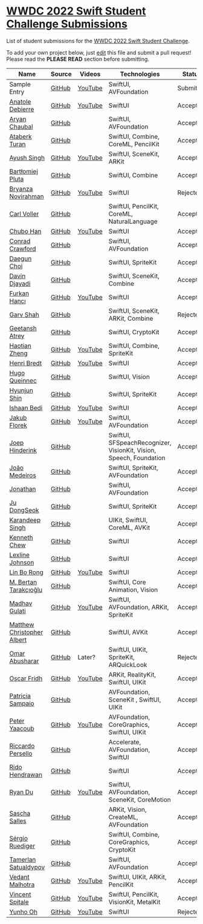# [WWDC 2022 Swift Student Challenge Submissions](https://wwdc.github.io/2022)

List of student submissions for the [WWDC 2022 Swift Student Challenge](https://developer.apple.com/wwdc22/swift-student-challenge/).

To add your own project below, just [edit](https://github.com/wwdc/2022/edit/main/README.md) this file and submit a pull request! Please read the **PLEASE READ** section before submitting.

<!-- PLEASE READ! -->
<!-- Insert your name below in alphabetical order by first name. -->
<!-- Please only submit the playgrounds that you submitted for WWDC 2022. -->
<!-- Watch out for columns, you must have 6 pipes or else the gh-pages won't like it. -->
<!-- Please choose one of the following values for the status column: Submitted, Rejected or Accepted -->
<!-- Technologies column should contain 4 maximum, excluding PlaygroundSupport! -->
<!-- We'll try to add all videos to our YouTube Playlist, but if you notice yours isn't added after a few days, please ping @julianschiavo in your *original* PR! -->


| Name | Source |    Videos    | Technologies | Status |
|------|--------|--------------|--------------|--------|
|Sample Entry|[GitHub](https://github.com/wwdc/2022)|[YouTube](https://youtu.be/dQw4w9WgXcQ)|SwiftUI, AVFoundation|Submitted|
|[Anatole Debierre](https://github.com/a2br)|[GitHub](https://github.com/a2br/vote)|[YouTube](https://www.youtube.com/watch?v=414azCHcAgk)|SwiftUI|Accepted|
|[Aryan Chaubal](https://github.com/chaubss)|[GitHub](https://github.com/chaubss/Turing-Machine-WWDC22)||SwiftUI, AVFoundation|Accepted|
|[Ataberk Turan](https://github.com/ataberkturan)|[GitHub](https://github.com/ataberkturan/ParkinsonAI)||SwiftUI, Combine, CoreML, PencilKit|Accepted|
|[Ayush Singh](https://github.com/Ayush21082)|[GitHub](https://github.com/Ayush21082/Flip-The-Cup)|[YouTube](https://youtu.be/1zy_tqStrtA)|SwiftUI, SceneKit, ARKit|Accepted|
|[Bartłomiej Pluta](https://github.com/bpluta)|[GitHub](https://github.com/bpluta/Pwnground)||SwiftUI, Combine|Accepted|
|[Bryanza Novirahman](https://github.com/bryanzanr)|[GitHub](https://github.com/bryanzanr/drawer)|[YouTube](https://youtu.be/ZIRQrQKmxsQ)|SwiftUI|Rejected|
|[Carl Voller](https://www.linkedin.com/in/carl-ian-voller)|[GitHub](https://github.com/Portatolova/WWDC2022-Wholesome)||SwiftUI, PencilKit, CoreML, NaturalLanguage|Accepted|
|[Chubo Han](https://github.com/soulwinter)|[GitHub](https://github.com/soulwinter/Genetics-Lab)|[YouTube](https://www.youtube.com/watch?v=-1Vt5Ta_dYw)|SwiftUI|Accepted|
|[Conrad Crawford](https://cnrad.dev)|[GitHub](https://github.com/cnrad/polyvisual)||SwiftUI, AVFoundation|Accepted|
|[Daegun Choi](https://github.com/ChoiysApple)|[GitHub](https://github.com/ChoiysApple/Asteroids-Plus)||SwiftUI, SpriteKit |Accepted|
|[Davin Djayadi](https://github.com/davindj)|[GitHub](https://github.com/davindj/cofi)||SwiftUI, SceneKit, Combine |Accepted|
|[Furkan Hancı](https://github.com/furkanhancisecond)|[GitHub](https://github.com/FurkanHanciSecond/LearnSwiftUI)|[YouTube]( https://www.youtube.com/watch?v=N4pqwTHG2EA)|SwiftUI|Accepted|
|[Garv Shah](https://github.com/garv-shah)|[GitHub](https://github.com/garv-shah/Swift-Student-Challenge-2022)||SwiftUI, SceneKit, ARKit, Combine|Rejected|
|[Geetansh Atrey](https://github.com/geetanshatrey)|[GitHub](https://github.com/geetanshatrey/Vault)||SwiftUI, CryptoKit|Accepted|
|[Haotian Zheng](https://haotianzheng.com/)|[GitHub](https://github.com/JustinFincher/WWDC2022-SwiftUINodeEditor)|[YouTube](https://youtu.be/B6D3y49WOEQ)|SwiftUI, Combine, SpriteKit|Accepted|
|[Henri Bredt](https://henribredt.de)|[GitHub](https://github.com/henribredt/Typography-WWDC22)|[YouTube](https://www.youtube.com/watch?v=AiK6CGgM71w)|SwiftUI|Accepted|
|[Hugo Queinnec](https://github.com/hugoqnc)|[GitHub](https://github.com/hugoqnc/Split)||SwiftUI, Vision|Accepted|
|[Hyunjun Shin](https://github.com/greenthings)|[GitHub](https://github.com/greenthings/GreenWorld)||SwiftUI, SpriteKit|Accepted|
|[Ishaan Bedi](https://github.com/ishaanbedi)|[GitHub](https://github.com/ishaanbedi/Chipify-WWDC22)|[YouTube](https://youtu.be/bWf6gNBQSB8)|SwiftUI|Accepted|
|[Jakub Florek](https://github.com/MAJKFL)|[GitHub](https://github.com/MAJKFL/Audioqe-WWDC22)|[YouTube](https://youtu.be/TnayjRjrYp8)|SwiftUI, AVFoundation|Accepted|
|[Joep Hinderink](https://hinder.ink)|[GitHub](https://github.com/joephinderink/Binamicle-WWDC22.git)||SwiftUI, SFSpeachRecognizer, VisionKit, Vision, Speech, Foundation|Accepted|
|[João Medeiros](https://github.com/jpcm2)|[GitHub](https://github.com/jpcm2/JungleRescue)||SwiftUI, SpriteKit, AVFoundation|Accepted|
|[Jonathan](https://github.com/fuzzynat26)|[GitHub](https://github.com/FuzzyNat26/build-with-math)||SwiftUI, AVFoundation|Accepted|
|[Ju DongSeok](https://github.com/MojitoBar)|[GitHub](https://github.com/MojitoBar/SpaceHash)||SwiftUI, SpriteKit|Accepted|
|[Karandeep Singh](https://sg.linkedin.com/in/karandeep-singh-635888213)|[GitHub](https://github.com/ConfuseIous/ASLearn)||UIKit, SwiftUI, CoreML, AVKit |Accepted|
|[Kenneth Chew](https://github.com/kthchew/)|[GitHub](https://github.com/kthchew/wwdc22-mystack)||SwiftUI|Accepted|
|[Lexline Johnson](https://github.com/codeswift27)|[GitHub](https://github.com/codeswift27/quantum-entanglement.git)||SwiftUI|Accepted|
|[Lin Bo Rong](https://github.com/rong1002)|[GitHub](https://github.com/rong1002/2022WWDC_Swift-Student-Challenge_Burn-Calories)|[YouTube](https://www.youtube.com/watch?v=UTRDFw31SUA&t)|SwiftUI|Accepted|
|[M. Bertan Tarakçıoğlu](https://medium.com/@bertan.tarakcioglu)|[GitHub](https://github.com/BertanT/BlinkBoard-WWDC22)||SwiftUI, Core Animation, Vision|Accepted|
|[Madhav Gulati](https://github.com/MadhavGulati/)|[GitHub](https://github.com/MadhavGulati/GeneCloning)|[YouTube](https://youtu.be/j0WaM1uHiiQ)|SwiftUI, AVFoundation, ARKit, SpriteKit|Accepted|
|[Matthew Christopher Albert](https://github.com/MatthewCAlbert)|[GitHub](https://github.com/MatthewCAlbert/wwdc2022-submission)||SwiftUI, AVKit|Accepted|
|[Omar Abusharar](https://github.com/omartheturtle/)|[GitHub](https://github.com/omartheturtle/SwiftStudentChallenge2022)|Later?|SwiftUI, UIKit, SpriteKit, ARQuickLook|Rejected|
|[Oscar Fridh](https://www.linkedin.com/in/oscar-fridh-03279b125/)|[GitHub](https://github.com/OscarFridh/WWDC22)|[YouTube](https://www.youtube.com/watch?v=Yvlz3F5ZXkg)|ARKit, RealityKit, SwiftUI, UIKit|Accepted|
|[Patricia Sampaio](https://github.com/patysiq)|[GitHub](https://github.com/patysiq/SagittariusA_WWDC2022)||AVFoundation, SceneKit , SwiftUI, UIKit|Accepted|
|[Peter Yaacoub](https://github.com/Yaacoub)|[GitHub](https://github.com/Yaacoub/Swift-Student-Challenge/tree/main/WWDC%202022)|[YouTube](https://youtu.be/t4NQSHLIbaw)|AVFoundation, CoreGraphics, SwiftUI, UIKit|Accepted|
|[Riccardo Persello](https://github.com/persello)|[GitHub](https://github.com/persello/ssc22)||Accelerate, AVFoundation, SwiftUI|Accepted|
|[Rido Hendrawan](https://github.com/ridohendrawan)|[GitHub](https://github.com/ridohendrawan/WWDC22-Chinese-Porcelain)||SwiftUI|Accepted|
|[Ryan Du](https://github.com/ryendu)|[GitHub](https://github.com/ryendu/GradientDescend)|[YouTube](https://www.youtube.com/watch?v=TINWpa961VE)|SwiftUI, AVFoundation, SceneKit, CoreMotion|Accepted|
|[Sascha Salles](https://github.com/saschasalles)|[GitHub](https://github.com/saschasalles/Athletic-Robot.swiftpm)||ARKit, Vision, CreateML, AVFoundation|Accepted|
|[Sérgio Ruediger](https://github.com/sruediger)|[GitHub](https://github.com/sruediger/WWDC2022CTF)||SwiftUI, Combine, CoreGraphics, CryptoKit|Accepted|
|[Tamerlan Satualdypov](https://github.com/onl1ner)|[GitHub](https://github.com/onl1ner/Morse)||SwiftUI, AVFoundation|Accepted|
|[Vedant Malhotra](https://github.com/vedantapps)|[GitHub](https://github.com/vedantapps/SaveWWDC)|[YouTube](https://youtu.be/um2HbaI8xqA)|SwiftUI, UIKit, ARKit, PencilKit|Accepted|
|[Vincent Spitale](https://github.com/vincentspitale)|[GitHub](https://github.com/vincentspitale/SSC2022)|[YouTube](https://youtu.be/vQM8yTbGguQ)|SwiftUI, PencilKit, VisionKit, MetalKit|Accepted|
|[Yunho Oh](https://github.com/Helloyunho)|[GitHub](https://github.com/Helloyunho/about_computer_bits)|[YouTube](https://youtu.be/V8Zhc-dDbVI)|SwiftUI|Rejected|
